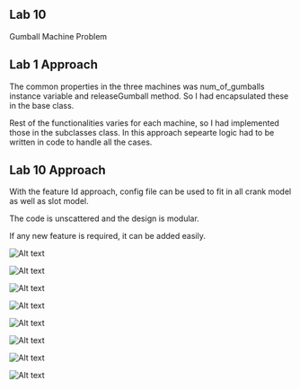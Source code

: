 ## Lab 10
Gumball Machine Problem


## Lab 1 Approach

The common properties in the three machines was num_of_gumballs instance variable and releaseGumball method. So I had encapsulated these in the base class.

Rest of the functionalities varies for each machine, so I had implemented those in the subclasses class.
In this approach sepearte logic had to be written in code to handle all the cases.

## Lab 10 Approach

With the feature Id approach, config file can be used to fit in all crank model as well as slot model.

The code is unscattered and the design is modular.

If any new feature is required, it can be added easily.

![Alt text](/Screenshots/1_Crank_25_1.png?raw=true "25 cents")

![Alt text](/Screenshots/1_Crank_25_2.png?raw=true "25 cents")

![Alt text](/Screenshots/2_Crank_50_1.png?raw=true "50 cents")

![Alt text](/Screenshots/2_Crank_50_2.png?raw=true "50 cents")

![Alt text](/Screenshots/3_Slot_25_1.png?raw=true "25 cents")

![Alt text](/Screenshots/3_Slot_25_2.png?raw=true "25 cents")

![Alt text](/Screenshots/4_Slot_50_1.png?raw=true "50 cents")

![Alt text](/Screenshots/4_Slot_50_2.png?raw=true "50 cents")
